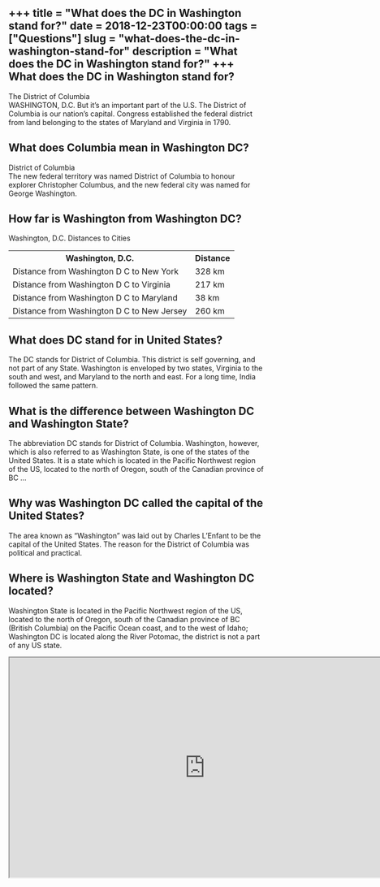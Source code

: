 +++
title = "What does the DC in Washington stand for?"
date = 2018-12-23T00:00:00
tags = ["Questions"]
slug = "what-does-the-dc-in-washington-stand-for"
description = "What does the DC in Washington stand for?"
+++
What does the DC in Washington stand for?
-----------------------------------------

The District of Columbia  
WASHINGTON, D.C. But it’s an important part of the U.S. The District of Columbia is our nation’s capital. Congress established the federal district from land belonging to the states of Maryland and Virginia in 1790.

What does Columbia mean in Washington DC?
-----------------------------------------

District of Columbia  
The new federal territory was named District of Columbia to honour explorer Christopher Columbus, and the new federal city was named for George Washington.

How far is Washington from Washington DC?
-----------------------------------------

Washington, D.C. Distances to Cities

<table><tr><th>Washington, D.C.</th><th>Distance</th></tr><tr><td>Distance from Washington D C to New York</td><td>328 km</td></tr><tr><td>Distance from Washington D C to Virginia</td><td>217 km</td></tr><tr><td>Distance from Washington D C to Maryland</td><td>38 km</td></tr><tr><td>Distance from Washington D C to New Jersey</td><td>260 km</td></tr></table>

What does DC stand for in United States?
----------------------------------------

The DC stands for District of Columbia. This district is self governing, and not part of any State. Washington is enveloped by two states, Virginia to the south and west, and Maryland to the north and east. For a long time, India followed the same pattern.

What is the difference between Washington DC and Washington State?
------------------------------------------------------------------

The abbreviation DC stands for District of Columbia. Washington, however, which is also referred to as Washington State, is one of the states of the United States. It is a state which is located in the Pacific Northwest region of the US, located to the north of Oregon, south of the Canadian province of BC …

Why was Washington DC called the capital of the United States?
--------------------------------------------------------------

The area known as “Washington” was laid out by Charles L’Enfant to be the capital of the United States. The reason for the District of Columbia was political and practical.

Where is Washington State and Washington DC located?
----------------------------------------------------

Washington State is located in the Pacific Northwest region of the US, located to the north of Oregon, south of the Canadian province of BC (British Columbia) on the Pacific Ocean coast, and to the west of Idaho; Washington DC is located along the River Potomac, the district is not a part of any US state.

<iframe allow="accelerometer; autoplay; clipboard-write; encrypted-media; gyroscope; picture-in-picture" allowfullscreen="" class="__youtube_prefs__  epyt-is-override  no-lazyload" data-no-lazy="1" data-origheight="433" data-origwidth="770" data-skipgform_ajax_framebjll="" height="433" id="_ytid_28238" loading="lazy" src="https://www.youtube.com/embed/3Z7GAPEt4tc?enablejsapi=1&autoplay=0&cc_load_policy=0&cc_lang_pref=&iv_load_policy=1&loop=0&modestbranding=0&rel=1&fs=1&playsinline=0&autohide=2&theme=dark&color=red&controls=1&" title="YouTube player" width="770"></iframe>